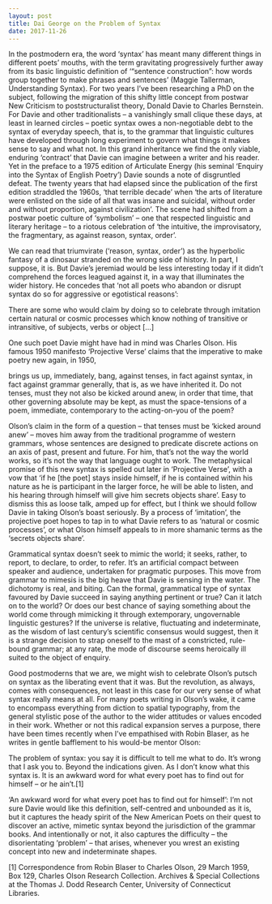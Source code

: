 ```yaml
---
layout: post
title: Dai George on the Problem of Syntax
date: 2017-11-26
---
```

In the postmodern era, the word ‘syntax’ has meant many different things in different poets’ mouths, with the term gravitating progressively further away from its basic linguistic definition of ‘“sentence construction”: how words group together to make phrases and sentences’ (Maggie Tallerman, Understanding Syntax). For two years I’ve been researching a PhD on the subject, following the migration of this shifty little concept from postwar New Criticism to poststructuralist theory, Donald Davie to Charles Bernstein. For Davie and other traditionalists – a vanishingly small clique these days, at least in learned circles – poetic syntax owes a non-negotiable debt to the syntax of everyday speech, that is, to the grammar that linguistic cultures have developed through long experiment to govern what things it makes sense to say and what not. In this grand inheritance we find the only viable, enduring ‘contract’ that Davie can imagine between a writer and his reader. Yet in the preface to a 1975 edition of Articulate Energy (his seminal ‘Enquiry into the Syntax of English Poetry’) Davie sounds a note of disgruntled defeat. The twenty years that had elapsed since the publication of the first edition straddled the 1960s, ‘that terrible decade’ when ‘the arts of literature were enlisted on the side of all that was insane and suicidal, without order and without proportion, against civilization’. The scene had shifted from a postwar poetic culture of ‘symbolism’ – one that respected linguistic and literary heritage – to a riotous celebration of ‘the intuitive, the improvisatory, the fragmentary, as against reason, syntax, order’.
 
We can read that triumvirate (‘reason, syntax, order’) as the hyperbolic fantasy of a dinosaur stranded on the wrong side of history. In part, I suppose, it is. But Davie’s jeremiad would be less interesting today if it didn’t comprehend the forces leagued against it, in a way that illuminates the wider history. He concedes that ‘not all poets who abandon or disrupt syntax do so for aggressive or egotistical reasons’:
 
There are some who would claim by doing so to celebrate through imitation certain natural or cosmic processes which know nothing of transitive or intransitive, of subjects, verbs or object […]
 
One such poet Davie might have had in mind was Charles Olson. His famous 1950 manifesto ‘Projective Verse’ claims that the imperative to make poetry new again, in 1950,
 
brings us up, immediately, bang, against tenses, in fact against syntax, in fact against grammar generally, that is, as we have inherited it. Do not tenses, must they not also be kicked around anew, in order that time, that other governing absolute may be kept, as must the space-tensions of a poem, immediate, contemporary to the acting-on-you of the poem?
 
Olson’s claim in the form of a question – that tenses must be ‘kicked around anew’ – moves him away from the traditional programme of western grammars, whose sentences are designed to predicate discrete actions on an axis of past, present and future. For him, that’s not the way the world works, so it’s not the way that language ought to work. The metaphysical promise of this new syntax is spelled out later in ‘Projective Verse’, with a vow that ‘if he [the poet] stays inside himself, if he is contained within his nature as he is participant in the larger force, he will be able to listen, and his hearing through himself will give him secrets objects share’. Easy to dismiss this as loose talk, amped up for effect, but I think we should follow Davie in taking Olson’s boast seriously. By a process of ‘imitation’, the projective poet hopes to tap in to what Davie refers to as ‘natural or cosmic processes’, or what Olson himself appeals to in more shamanic terms as the ‘secrets objects share’.
 
Grammatical syntax doesn’t seek to mimic the world; it seeks, rather, to report, to declare, to order, to refer. It’s an artificial compact between speaker and audience, undertaken for pragmatic purposes. This move from grammar to mimesis is the big heave that Davie is sensing in the water. The dichotomy is real, and biting. Can the formal, grammatical type of syntax favoured by Davie succeed in saying anything pertinent or true? Can it latch on to the world? Or does our best chance of saying something about the world come through mimicking it through extemporary, ungovernable linguistic gestures? If the universe is relative, fluctuating and indeterminate, as the wisdom of last century’s scientific consensus would suggest, then it is a strange decision to strap oneself to the mast of a constricted, rule-bound grammar; at any rate, the mode of discourse seems heroically ill suited to the object of enquiry.
 
Good postmoderns that we are, we might wish to celebrate Olson’s putsch on syntax as the liberating event that it was. But the revolution, as always, comes with consequences, not least in this case for our very sense of what syntax really means at all. For many poets writing in Olson’s wake, it came to encompass everything from diction to spatial typography, from the general stylistic pose of the author to the wider attitudes or values encoded in their work. Whether or not this radical expansion serves a purpose, there have been times recently when I’ve empathised with Robin Blaser, as he writes in gentle bafflement to his would-be mentor Olson:
 
The problem of syntax: you say it is difficult to tell me what to do. It’s wrong that I ask you to. Beyond the indications given. As I don’t know what this syntax is. It is an awkward word for what every poet has to find out for himself – or he ain’t.[1]
 
‘An awkward word for what every poet has to find out for himself’: I’m not sure Davie would like this definition, self-centred and unbounded as it is, but it captures the heady spirit of the New American Poets on their quest to discover an active, mimetic syntax beyond the jurisdiction of the grammar books. And intentionally or not, it also captures the difficulty – the disorientating ‘problem’ – that arises, whenever you wrest an existing concept into new and indeterminate shapes.  
 
 

[1] Correspondence from Robin Blaser to Charles Olson, 29 March 1959, Box 129, Charles Olson Research Collection. Archives & Special Collections at the Thomas J. Dodd Research Center, University of Connecticut Libraries.
